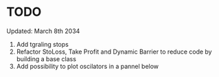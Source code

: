 # TODO

Updated: March 8th 2034

1. Add tgraling stops
2. Refactor StoLoss, Take Profit and Dynamic Barrier to reduce code by building a base class
3. Add possibility to plot oscilators in a pannel below

